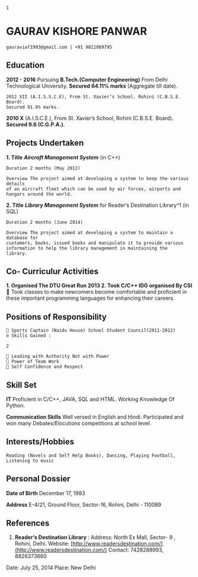 ```
1
```
# GAURAV KISHORE PANWAR

```
gauraviaf1993@gmail.com | +91 9811089795
```
## Education

**2012 - 2016** Pursuing **B.Tech.(Computer Engineering)** From Delhi Technological
University. **Secured 64.11% marks** (Aggregate till date).

```
2012 XII (A.I.S.S.C.E), From St. Xavier’s School, Rohini (C.B.S.E. Board).
Secured 91.8% marks.
```
**2010 X** (A.I.S.C.E.), From St. Xavier’s School, Rohini (C.B.S.E. Board).
**Secured 9.6 (C.G.P.A.)**.

## Projects Undertaken

**1. Title** **_Aircraft Management System_** (in C++)

```
Duration 2 months (May 2012)
```
```
Overview The project aimed at developing a system to keep the various details
of an aircraft fleet which can be used by air forces, airports and
hangars around the world.
```
**2. Title** **_Library Management System_**
    for Reader’s Destination Library^1 (in SQL)

```
Duration 2 months (June 2014)
```
```
Overview The project aimed at developing a system to maintain a database for
customers, books, issued books and manipulate it to provide various
information to help the library management in maintaining the
library.
```
## Co- Curriculur Activities

**1. Organised The DTU Great Run 2013
2. Took C/C++ IDG organised By CSI**
     Took classes to make newcomers become comfortable and proficient in these
       important programming languages for enhancing their careers.

## Positions of Responsibility

```
 Sports Captain (Naidu House) School Student Council(2011-2012)
o Skills Gained :
```

```
2
```
```
 Leading with Authority Not with Power
 Power of Team Work
 Self Confidence and Respect
```
## Skill Set

**IT** Proficient in C/C++, JAVA, SQL and HTML. Working Knowledge Of
Python.

**Communication Skills** Well versed in English and Hindi. Participated and won many
Debates/Elocutions competitions at school level.

## Interests/Hobbies

```
Reading (Novels and Self Help Books), Dancing, Playing Football,
Listening to music
```
## Personal Dossier

**Date of Birth** December 17, 1993

**Address** E-4/21, Ground Floor, Sector-16, Rohini, Delhi - 110089

## References

1. **Reader’s Destination Library** :
    Address: North Ex Mall, Sector- 9 , Rohini, Delhi.
    Website: [http://www.readersdestination.com/](http://www.readersdestination.com/)
    Contact: 7428288993, 8826373860

Date: July 25, 2014 Place: New Delhi


